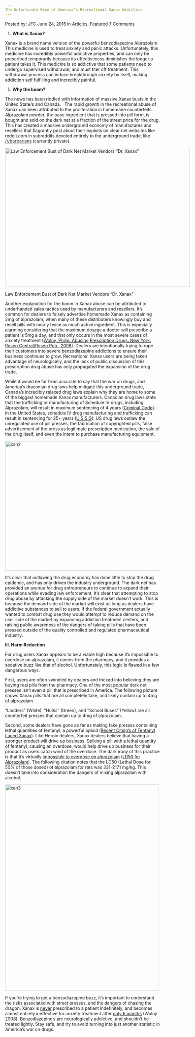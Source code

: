 ```yaml
---
The Unfortunate Rise of America’s Recreational Xanax Addiction
---
```

<article class="post-listing post-14572 post type-post status-publish format-standard has-post-thumbnail hentry category-articles category-deepdot-news tag-addiction tag-americas tag-recreational tag-rise tag-unfortunate tag-xanax">
    <div class="post-inner">
    <p class="post-meta">
    <span>Posted by: <a href="https://www.deepdotweb.com/author/jfc/" title="">JFC </a></span>
    <span>June 24, 2016</span>
    <span>in <a href="https://www.deepdotweb.com/category/articles/" rel="category tag">Articles</a>, <a href="https://www.deepdotweb.com/category/deepdot-news/" rel="category tag">Featured</a></span>
    <span><a href="https://www.deepdotweb.com/2016/06/24/unfortunate-rise-americas-recreational-xanax-addiction/#comments">7 Comments</a></span>
    </p>
    <div class="clear"></div>
    <div class="entry">
    <ol>
    <li><strong>What is Xanax?</strong></li>
    </ol>
    <p>Xanax is a brand name version of the powerful benzodiazepine Alprazolam. This medicine is used to treat anxiety and panic attacks. Unfortunately, this medicine has incredibly powerful addictive properties, and can only be prescribed temporarily because its effectiveness diminishes the longer a patient takes it. This medicine is so addictive that some patients need to undergo supervised withdrawal, and must titer off treatment. This withdrawal process can induce breakthrough anxiety by itself, making addiction self fulfilling and incredibly painful.</p>
    <ol>
    <li><strong>Why the boom?</strong></li>
    </ol>
    <p>The news has been riddled with information of massive Xanax busts in the United State/s and Canada.   The rapid growth in the recreational abuse of Xanax can been attributed to the proliferation in homemade counterfeits. Alprazolam powder, the base ingredient that is pressed into pill form, is bought and sold on the dark net at a fraction of the street price for the drug. This has created a massive underground economy of manufactures and resellers that flagrantly post about their exploits on clear net websites like reddit.com in subreddits devoted entirely to the underground trade, like <a href="reddit.com/r/barbarians">/r/barbarians</a> (currently private).</p>
    <div id="attachment_14573" style="width: 610px" class="wp-caption aligncenter"><a href="https://www.deepdotweb.com/wp-content/uploads/2016/06/xan1.png"><img class="size-full wp-image-14573" src="https://www.deepdotweb.com/wp-content/uploads/2016/06/xan1.png" alt="Law Enforcement Bust of Dark Net Market Vendors “Dr. Xanax”" width="600" height="450" srcset="https://www.deepdotweb.com/wp-content/uploads/2016/06/xan1.png 600w, https://www.deepdotweb.com/wp-content/uploads/2016/06/xan1-300x225.png 300w" sizes="(max-width: 600px) 100vw, 600px"/></a><p class="wp-caption-text">Law Enforcement Bust of Dark Net Market Vendors “Dr. Xanax”</p></div>
    <p>Another explanation for the boom in Xanax abuse can be attributed to underhanded sales tactics used by manufacturers and resellers. It’s common for dealers to falsely advertise homemade Xanax as containing 2mg of alprazolam, when many of these distributers knowingly buy and resell pills with nearly twice as much active ingredient. This is especially alarming considering that the maximum dosage a doctor will prescribe a patient is 5mg a day, and that only occurs in the most severe cases of anxiety treatment (<a href="https://books.google.com/books?hl=en&amp;lr=&amp;id=9_vWXJzdXmMC&amp;oi=fnd&amp;pg=PA4&amp;dq=xanax+prescription+always+temporary&amp;ots=e-tcqkHdmB&amp;sig=XErREkrmqetWLxSCt0rgRyD3U1Q#v=onepage&amp;q&amp;f=false">Wolny, Philip. Abusing Prescription Drugs. New York: Rosen Central/Rosen Pub., 2008</a>). Dealers are intentionally trying to rope their customers into severe benzodiazepine addictions to ensure their business continues to grow. Recreational Xanax users are being taken advantage of neurologically, and the lack of public discussion of this prescription drug abuse has only propagated the expansion of the drug trade.</p>
    <p>While it would be far from accurate to say that the war on drugs, and America’s draconian drug laws help mitigate this underground trade, Canada’s incredibly relaxed drug laws explain why they are home to some of the biggest homemade Xanax manufacturers. Canadian drug laws state that the trafficking or manufacturing of Schedule IV drugs, including Alprazolam, will result in maximum sentencing of 4 years (<a href="http://laws-lois.justice.gc.ca/eng/acts/C-46/page-1.html#h-1">Criminal Code</a>).  In the United States, schedule IV drug manufacturing and trafficking can result in sentencing for 25+ years (<a href="http://www.ussc.gov/guidelines/2015-guidelines-manual/archive">U.S.S.G</a>). US drug laws outlaw the unregulated use of pill presses, the fabrication of copyrighted pills, false advertisement of the press as legitimate prescription medication, the sale of the drug itself, and even the intent to purchase manufacturing equipment.</p>
    <p><a href="https://www.deepdotweb.com/wp-content/uploads/2016/06/xan2.png"><img class="aligncenter  wp-image-14574" src="https://www.deepdotweb.com/wp-content/uploads/2016/06/xan2.png" alt="xan2" width="695" height="419" srcset="https://www.deepdotweb.com/wp-content/uploads/2016/06/xan2.png 1118w, https://www.deepdotweb.com/wp-content/uploads/2016/06/xan2-300x181.png 300w, https://www.deepdotweb.com/wp-content/uploads/2016/06/xan2-1024x617.png 1024w" sizes="(max-width: 695px) 100vw, 695px"/></a></p>
    <p>It’s clear that outlawing the drug economy has done little to stop the drug epidemic, and has only driven the industry underground. The dark net has provided an avenue for drug entrepreneurs to continue to expand their operations while evading law enforcement. It’s clear that attempting to stop drug abuse by attacking the supply side of the market doesn’t work. This is because the demand side of the market will exist as long as dealers have addictive substances to sell to users. If the federal government actually wanted to combat drug use they would attempt to reduce demand on the user side of the market by expanding addiction treatment centers, and raising public awareness of the dangers of taking pills that have been pressed outside of the quality controlled and regulated pharmaceutical industry.</p>
    <p><strong>III. Harm Reduction</strong></p>
    <p>For drug users Xanax appears to be a viable high because it’s impossible to overdose on alprazolam, it comes from the pharmacy, and it provides a sedative buzz like that of alcohol. Unfortunately, this logic is flawed in a few dangerous ways.</p>
    <p>First, users are often swindled by dealers and tricked into believing they are buying real pills from the pharmacy. One of the most popular dark net presses isn’t even a pill that is prescribed in America. The following picture shows Xanax pills that are all completely fake, and likely contain up to 4mg of alprazolam.</p>
    <p>“Ladders” (White), “Hulks” (Green), and “School Buses” (Yellow) are all counterfeit presses that contain up to 4mg of alprazolam.</p>
    <p>Second, some dealers have gone as far as making fake presses containing lethal quantities of fentanyl, a powerful opioid (<a href="http://www.tbo.com/pinellas-county/sheriff-blend-of-xanax-fentanyl-has-killed-nine-people-in-pinellas-20160322/">Recent Citing’s of Fentanyl Laced Xanax</a>). Like Heroin dealers, Xanax dealers believe that having a stronger product will drive up business. Spiking a pill with a lethal quantity of fentanyl, causing an overdose, would help drive up business for their product as users catch wind of the overdose. The dark irony of this practice is that it’s virtually <u>impossible to overdose on alprazolam</u> (<a href="http://www.rxlist.com/xanax-drug/overdosage-contraindications.htm">LD50 for Alprazolam</a>). The following citation notes that the LD50 (Lethal Dose for 50% of those dosed) of alprazolam for rats was 331-2171 mg/kg. This doesn’t take into consideration the dangers of mixing alprazolam with alcohol.</p>
    <p><a href="https://www.deepdotweb.com/wp-content/uploads/2016/06/xan3.png"><img class="aligncenter size-full wp-image-14575" src="https://www.deepdotweb.com/wp-content/uploads/2016/06/xan3.png" alt="xan3" width="500" height="667" srcset="https://www.deepdotweb.com/wp-content/uploads/2016/06/xan3.png 500w, https://www.deepdotweb.com/wp-content/uploads/2016/06/xan3-225x300.png 225w" sizes="(max-width: 500px) 100vw, 500px"/></a></p>
    <p>If you’re trying to get a benzodiazepine buzz, it’s important to understand the risks associated with street presses, and the dangers of chasing the dragon. Xanax is <u>never</u> prescribed to a patient indefinitely, and becomes almost entirely ineffective for anxiety treatment after <u>only 6 months</u> (Wolny 2008). Benzodiazepine’s are neurologically addictive, and shouldn’t be treated lightly. Stay safe, and try to avoid turning into just another statistic in America’s war on drugs.</p>
    </div>
    <span style="display:none"><a href="https://www.deepdotweb.com/tag/addiction/" rel="tag">addiction</a> <a href="https://www.deepdotweb.com/tag/americas/" rel="tag">americas</a> <a href="https://www.deepdotweb.com/tag/recreational/" rel="tag">recreational</a> <a href="https://www.deepdotweb.com/tag/rise/" rel="tag">rise</a> <a href="https://www.deepdotweb.com/tag/unfortunate/" rel="tag">unfortunate</a> <a href="https://www.deepdotweb.com/tag/xanax/" rel="tag">xanax</a></span> <span style="display:none" class="updated">2016-06-24</span>
    <div style="display:none" class="vcard author" itemprop="author" itemscope itemtype="http://schema.org/Person"><strong class="fn" itemprop="name"><a href="https://www.deepdotweb.com/author/jfc/" title="Posts by JFC" rel="author">JFC</a></strong></div>
    </div>
</article>

